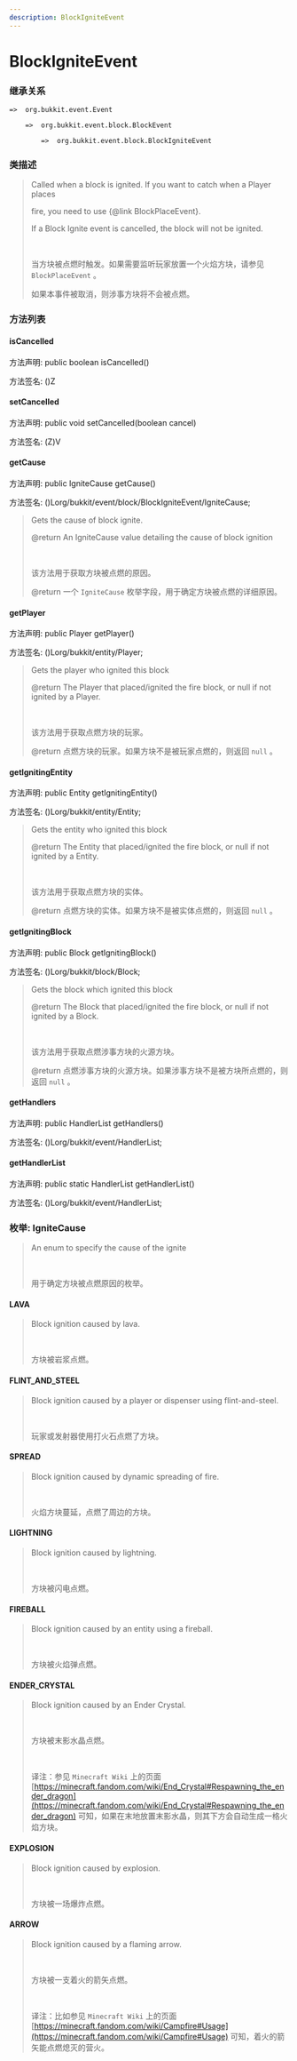 ```yaml
---
description: BlockIgniteEvent
---
```


# BlockIgniteEvent

### 继承关系

    =>  org.bukkit.event.Event

        =>  org.bukkit.event.block.BlockEvent

            =>  org.bukkit.event.block.BlockIgniteEvent

### 类描述

> Called when a block is ignited. If you want to catch when a Player places
> 
> fire, you need to use {@link BlockPlaceEvent}.
> 
> If a Block Ignite event is cancelled, the block will not be ignited.
> 
> <br>
> 
> 当方块被点燃时触发。如果需要监听玩家放置一个火焰方块，请参见 `BlockPlaceEvent` 。
> 
> 如果本事件被取消，则涉事方块将不会被点燃。

### 方法列表

#### isCancelled

方法声明: public boolean isCancelled()

方法签名: ()Z

#### setCancelled

方法声明: public void setCancelled(boolean cancel)

方法签名: (Z)V

#### getCause

方法声明: public IgniteCause getCause()

方法签名: ()Lorg/bukkit/event/block/BlockIgniteEvent/IgniteCause;

> Gets the cause of block ignite.
> 
> @return An IgniteCause value detailing the cause of block ignition
> 
> <br>
> 
> 该方法用于获取方块被点燃的原因。
> 
> @return 一个 `IgniteCause` 枚举字段，用于确定方块被点燃的详细原因。

#### getPlayer

方法声明: public Player getPlayer()

方法签名: ()Lorg/bukkit/entity/Player;

> Gets the player who ignited this block
> 
> @return The Player that placed/ignited the fire block, or null if not ignited by a Player.
> 
> <br>
> 
> 该方法用于获取点燃方块的玩家。
> 
> @return 点燃方块的玩家。如果方块不是被玩家点燃的，则返回 `null` 。

#### getIgnitingEntity

方法声明: public Entity getIgnitingEntity()

方法签名: ()Lorg/bukkit/entity/Entity;

> Gets the entity who ignited this block
> 
> @return The Entity that placed/ignited the fire block, or null if not ignited by a Entity.
> 
> <br>
> 
> 该方法用于获取点燃方块的实体。
> 
> @return 点燃方块的实体。如果方块不是被实体点燃的，则返回 `null` 。

#### getIgnitingBlock

方法声明: public Block getIgnitingBlock()

方法签名: ()Lorg/bukkit/block/Block;

> Gets the block which ignited this block
> 
> @return The Block that placed/ignited the fire block, or null if not ignited by a Block.
> 
> <br>
> 
> 该方法用于获取点燃涉事方块的火源方块。
> 
> @return 点燃涉事方块的火源方块。如果涉事方块不是被方块所点燃的，则返回 `null` 。

#### getHandlers

方法声明: public HandlerList getHandlers()

方法签名: ()Lorg/bukkit/event/HandlerList;

#### getHandlerList

方法声明: public static HandlerList getHandlerList()

方法签名: ()Lorg/bukkit/event/HandlerList;

### 枚举: IgniteCause

> An enum to specify the cause of the ignite
> 
> <br>
> 
> 用于确定方块被点燃原因的枚举。

#### LAVA

> Block ignition caused by lava.
> 
> <br>
> 
> 方块被岩浆点燃。

#### FLINT_AND_STEEL

> Block ignition caused by a player or dispenser using flint-and-steel.
> 
> <br>
> 
> 玩家或发射器使用打火石点燃了方块。

#### SPREAD

> Block ignition caused by dynamic spreading of fire.
> 
> <br>
> 
> 火焰方块蔓延，点燃了周边的方块。

#### LIGHTNING

> Block ignition caused by lightning.
> 
> <br>
> 
> 方块被闪电点燃。

#### FIREBALL

> Block ignition caused by an entity using a fireball.
> 
> <br>
> 
> 方块被火焰弹点燃。

#### ENDER_CRYSTAL

> Block ignition caused by an Ender Crystal.
> 
> <br>
> 
> 方块被末影水晶点燃。
> 
> <br>
> 
> 译注：参见 `Minecraft Wiki` 上的页面 [https://minecraft.fandom.com/wiki/End_Crystal#Respawning_the_ender_dragon](https://minecraft.fandom.com/wiki/End_Crystal#Respawning_the_ender_dragon) 可知，如果在末地放置末影水晶，则其下方会自动生成一格火焰方块。

#### EXPLOSION

> Block ignition caused by explosion.
> 
> <br>
> 
> 方块被一场爆炸点燃。

#### ARROW

> Block ignition caused by a flaming arrow.
> 
> <br>
> 
> 方块被一支着火的箭矢点燃。
> 
> <br>
> 
> 译注：比如参见 `Minecraft Wiki` 上的页面 [https://minecraft.fandom.com/wiki/Campfire#Usage](https://minecraft.fandom.com/wiki/Campfire#Usage) 可知，着火的箭矢能点燃熄灭的营火。